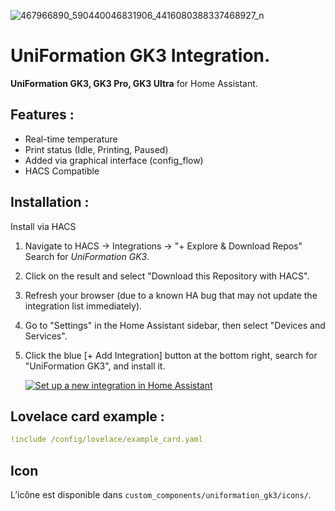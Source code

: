 ![467966890_590440046831906_4416080388337468927_n](https://github.com/user-attachments/assets/647fde77-b7e6-4a36-bfff-32d722e410f7)

# UniFormation GK3 Integration.

**UniFormation GK3, GK3 Pro, GK3 Ultra** for Home Assistant.
##
## Features :
- Real-time temperature
- Print status (Idle, Printing, Paused)
- Added via graphical interface (config_flow)
- HACS Compatible

##
## Installation :

Install via HACS

1. Navigate to HACS -> Integrations -> "+ Explore & Download Repos" Search for *UniFormation GK3*.
2. Click on the result and select "Download this Repository with HACS".
3. Refresh your browser (due to a known HA bug that may not update the integration list immediately).
4. Go to "Settings" in the Home Assistant sidebar, then select "Devices and Services".
5. Click the blue [+ Add Integration] button at the bottom right, search for "UniFormation GK3", and install it.  

   [![Set up a new integration in Home Assistant](https://my.home-assistant.io/badges/config_flow_start.svg)](https://github.com/SoFarSoGood86/UniFormation-GK3.git)

##
## Lovelace card example :

```yaml
!include /config/lovelace/example_card.yaml
```
##
## Icon
L’icône est disponible dans `custom_components/uniformation_gk3/icons/`.

